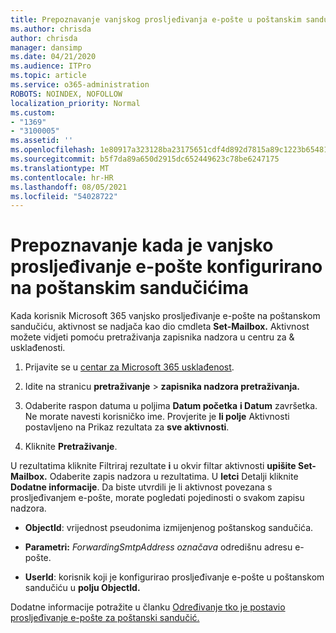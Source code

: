 ```yaml
---
title: Prepoznavanje vanjskog prosljeđivanja e-pošte u poštanskim sandučićima u zapisnicima nadzora
ms.author: chrisda
author: chrisda
manager: dansimp
ms.date: 04/21/2020
ms.audience: ITPro
ms.topic: article
ms.service: o365-administration
ROBOTS: NOINDEX, NOFOLLOW
localization_priority: Normal
ms.custom:
- "1369"
- "3100005"
ms.assetid: ''
ms.openlocfilehash: 1e80917a323128ba23175651cdf4d892d7815a89c1223b654812c1b456c787da
ms.sourcegitcommit: b5f7da89a650d2915dc652449623c78be6247175
ms.translationtype: MT
ms.contentlocale: hr-HR
ms.lasthandoff: 08/05/2021
ms.locfileid: "54028722"
---
```

# <a name="identify-when-external-email-forwarding-is-configured-on-mailboxes"></a>Prepoznavanje kada je vanjsko prosljeđivanje e-pošte konfigurirano na poštanskim sandučićima

Kada korisnik Microsoft 365 vanjsko prosljeđivanje e-pošte na poštanskom sandučiću, aktivnost se nadjača kao dio cmdleta **Set-Mailbox.** Aktivnost možete vidjeti pomoću pretraživanja zapisnika nadzora u centru za & usklađenosti.

1. Prijavite se u [centar za Microsoft 365 usklađenost](https://protection.office.com/).

2. Idite na stranicu **pretraživanje**  >  **zapisnika nadzora pretraživanja.**

3. Odaberite raspon datuma u poljima **Datum početka** **i Datum** završetka. Ne morate navesti korisničko ime. Provjerite je **li polje** Aktivnosti postavljeno na Prikaz rezultata za **sve aktivnosti**.

4. Kliknite **Pretraživanje**.

U rezultatima kliknite Filtriraj rezultate **i** u okvir filtar aktivnosti **upišite Set-Mailbox.** Odaberite zapis nadzora u rezultatima. U **letci** Detalji kliknite **Dodatne informacije**. Da biste utvrdili je li aktivnost povezana s prosljeđivanjem e-pošte, morate pogledati pojedinosti o svakom zapisu nadzora.

- **ObjectId**: vrijednost pseudonima izmijenjenog poštanskog sandučića.

- **Parametri:** _ForwardingSmtpAddress označava_ odredišnu adresu e-pošte.

- **UserId**: korisnik koji je konfigurirao prosljeđivanje e-pošte u poštanskom sandučiću u **polju ObjectId.**

Dodatne informacije potražite u članku [Određivanje tko je postavio prosljeđivanje e-pošte za poštanski sandučić.](/microsoft-365/compliance/auditing-troubleshooting-scenarios#determine-who-set-up-email-forwarding-for-a-mailbox)

